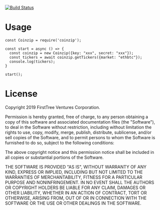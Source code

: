 [![Build Status](https://travis-ci.org/first-tree/coinzip-npm.svg?branch=master)](https://travis-ci.org/first-tree/coinzip-npm)

# Usage
```
const Coinzip = require('coinzip');

const start = async () => {
  const coinzip = new Coinzip({key: "xxx", secret: "xxx"});
  const tickers = await coinzip.getTickers({market: "ethbtc"});
  console.log(tickers);
}

start();

```

# License

Copyright 2019 FirstTree Ventures Corporation.

Permission is hereby granted, free of charge, to any person obtaining a copy of this software and associated documentation files (the "Software"), to deal in the Software without restriction, including without limitation the rights to use, copy, modify, merge, publish, distribute, sublicense, and/or sell copies of the Software, and to permit persons to whom the Software is furnished to do so, subject to the following conditions:

The above copyright notice and this permission notice shall be included in all copies or substantial portions of the Software.

THE SOFTWARE IS PROVIDED "AS IS", WITHOUT WARRANTY OF ANY KIND, EXPRESS OR IMPLIED, INCLUDING BUT NOT LIMITED TO THE WARRANTIES OF MERCHANTABILITY, FITNESS FOR A PARTICULAR PURPOSE AND NONINFRINGEMENT. IN NO EVENT SHALL THE AUTHORS OR COPYRIGHT HOLDERS BE LIABLE FOR ANY CLAIM, DAMAGES OR OTHER LIABILITY, WHETHER IN AN ACTION OF CONTRACT, TORT OR OTHERWISE, ARISING FROM, OUT OF OR IN CONNECTION WITH THE SOFTWARE OR THE USE OR OTHER DEALINGS IN THE SOFTWARE.
